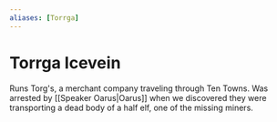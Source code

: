 ```yaml
---
aliases: [Torrga]
---
```

# Torrga Icevein

Runs Torg's, a merchant company traveling through Ten Towns. Was arrested by [[Speaker Oarus|Oarus]] when we discovered they were transporting a dead body of a half elf, one of the missing miners.